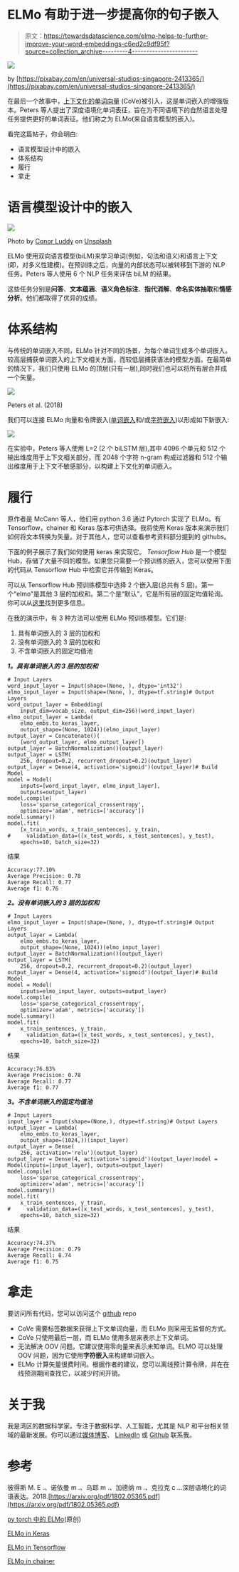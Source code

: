 # ELMo 有助于进一步提高你的句子嵌入

> 原文：<https://towardsdatascience.com/elmo-helps-to-further-improve-your-word-embeddings-c6ed2c9df95f?source=collection_archive---------4----------------------->

![](img/a3183e29a11822110d580456a0fee8af.png)

by [https://pixabay.com/en/universal-studios-singapore-2413365/](https://pixabay.com/en/universal-studios-singapore-2413365/)

在最后一个故事中，[上下文化的单词向量](/replacing-your-word-embeddings-by-contextualized-word-vectors-9508877ad65d) (CoVe)被引入，这是单词嵌入的增强版本。Peters 等人提出了深度语境化单词表征，旨在为不同语境下的自然语言处理任务提供更好的单词表征。他们称之为 ELMo(来自语言模型的嵌入)。

看完这篇帖子，你会明白:

*   语言模型设计中的嵌入
*   体系结构
*   履行
*   拿走

# 语言模型设计中的嵌入

![](img/4ceff6a8643199ab7bbbe3d75f26e6a5.png)

Photo by [Conor Luddy](https://unsplash.com/@madebyluddy?utm_source=medium&utm_medium=referral) on [Unsplash](https://unsplash.com?utm_source=medium&utm_medium=referral)

ELMo 使用双向语言模型(biLM)来学习单词(例如，句法和语义)和语言上下文(即，对多义性建模)。在预训练之后，向量的内部状态可以被转移到下游的 NLP 任务。Peters 等人使用 6 个 NLP 任务来评估 biLM 的结果。

这些任务分别是**问答**、**文本蕴涵**、**语义角色标注**、**指代消解**、**命名实体抽取**和**情感分析**。他们都取得了优异的成绩。

# 体系结构

与传统的单词嵌入不同，ELMo 针对不同的场景，为每个单词生成多个单词嵌入。较高层捕获单词嵌入的上下文相关方面，而较低层捕获语法的模型方面。在最简单的情况下，我们只使用 ELMo 的顶层(只有一层),同时我们也可以将所有层合并成一个矢量。

![](img/6c29eb6145c0cc41c10734ed833505fe.png)

Peters et al. (2018)

我们可以连接 ELMo 向量和令牌嵌入([单词嵌入](/3-silver-bullets-of-word-embedding-in-nlp-10fa8f50cc5a)和/或[字符嵌入](/besides-word-embedding-why-you-need-to-know-character-embedding-6096a34a3b10))以形成如下新嵌入:

![](img/39869ceaaca16da9b4624b979b7f68c9.png)

在实验中，Peters 等人使用 L=2 (2 个 biLSTM 层),其中 4096 个单元和 512 个输出维度用于上下文相关部分，而 2048 个字符 n-gram 构成过滤器和 512 个输出维度用于上下文不敏感部分，以构建上下文化的单词嵌入。

# 履行

原作者是 McCann 等人，他们用 python 3.6 通过 Pytorch 实现了 ELMo。有 Tensorflow，chainer 和 Keras 版本可供选择。我将使用 Keras 版本来演示我们如何将文本转换为矢量。对于其他人，您可以查看参考资料部分提到的 githubs。

下面的例子展示了我们如何使用 keras 来实现它。 *Tensorflow Hub* 是一个模型 Hub，存储了大量不同的模型。如果您只需要一个预训练的嵌入，您可以使用下面的代码从 Tensorflow Hub 中检索它并传输到 Keras。

可以从 Tensorflow Hub 预训练模型中选择 2 个嵌入层(总共有 5 层)。第一个“elmo”是其他 3 层的加权和。第二个是“默认”，它是所有层的固定均值轮询。你可以从[这里](https://alpha.tfhub.dev/google/elmo/2)找到更多信息。

在我的演示中，有 3 种方法可以使用 ELMo 预训练模型。它们是:

1.  具有单词嵌入的 3 层的加权和
2.  没有单词嵌入的 3 层的加权和
3.  不含单词嵌入的固定均值池

***1。具有单词嵌入的 3 层的加权和***

```
# Input Layers
word_input_layer = Input(shape=(None, ), dtype='int32')
elmo_input_layer = Input(shape=(None, ), dtype=tf.string)# Output Layers
word_output_layer = Embedding(
    input_dim=vocab_size, output_dim=256)(word_input_layer)
elmo_output_layer = Lambda(
    elmo_embs.to_keras_layer, 
    output_shape=(None, 1024))(elmo_input_layer)
output_layer = Concatenate()(
    [word_output_layer, elmo_output_layer])
output_layer = BatchNormalization()(output_layer)
output_layer = LSTM(
    256, dropout=0.2, recurrent_dropout=0.2)(output_layer)
output_layer = Dense(4, activation='sigmoid')(output_layer)# Build Model
model = Model(
    inputs=[word_input_layer, elmo_input_layer], 
    outputs=output_layer)
model.compile(
    loss='sparse_categorical_crossentropy', 
    optimizer='adam', metrics=['accuracy'])
model.summary()
model.fit(
    [x_train_words, x_train_sentences], y_train,
#     validation_data=([x_test_words, x_test_sentences], y_test), 
    epochs=10, batch_size=32)
```

结果

```
Accuracy:77.10%
Average Precision: 0.78
Average Recall: 0.77
Average f1: 0.76
```

***2。没有单词嵌入的 3 层的加权和***

```
# Input Layers
elmo_input_layer = Input(shape=(None, ), dtype=tf.string)# Output Layers
output_layer = Lambda(
    elmo_embs.to_keras_layer, 
    output_shape=(None, 1024))(elmo_input_layer)
output_layer = BatchNormalization()(output_layer)
output_layer = LSTM(
    256, dropout=0.2, recurrent_dropout=0.2)(output_layer)
output_layer = Dense(4, activation='sigmoid')(output_layer)# Build Model
model = Model(
    inputs=elmo_input_layer, outputs=output_layer)
model.compile(
    loss='sparse_categorical_crossentropy', 
    optimizer='adam', metrics=['accuracy'])
model.summary()
model.fit(
    x_train_sentences, y_train,
#     validation_data=([x_test_words, x_test_sentences], y_test), 
    epochs=10, batch_size=32)
```

结果

```
Accuracy:76.83%
Average Precision: 0.78
Average Recall: 0.77
Average f1: 0.77
```

***3。不含单词嵌入的固定均值池***

```
# Input Layers
input_layer = Input(shape=(None,), dtype=tf.string)# Output Layers
output_layer = Lambda(
    elmo_embs.to_keras_layer, 
    output_shape=(1024,))(input_layer)
output_layer = Dense(
    256, activation='relu')(output_layer)
output_layer = Dense(4, activation='sigmoid')(output_layer)model = Model(inputs=[input_layer], outputs=output_layer)
model.compile(
    loss='sparse_categorical_crossentropy', 
    optimizer='adam', metrics=['accuracy'])
model.summary()
model.fit(
    x_train_sentences, y_train,
#     validation_data=([x_test_words, x_test_sentences], y_test), 
    epochs=10, batch_size=32)
```

结果

```
Accuracy:74.37%
Average Precision: 0.79
Average Recall: 0.74
Average f1: 0.75
```

# 拿走

要访问所有代码，您可以访问这个 [github](https://github.com/makcedward/nlp/blob/master/sample/nlp-embeddings-sentence-elmo.ipynb) repo

*   CoVe 需要标签数据来获得上下文单词向量，而 ELMo 则采用无监督的方式。
*   CoVe 只使用最后一层，而 ELMo 使用多层来表示上下文单词。
*   无法解决 OOV 问题。它建议使用零向量来表示未知单词。ELMO 可以处理 OOV 问题，因为它使用**字符嵌入**来构建单词嵌入。
*   ELMo 计算矢量很费时间。根据作者的建议，您可以离线预计算令牌，并在在线预测期间查找它，以减少时间开销。

# 关于我

我是湾区的数据科学家。专注于数据科学、人工智能，尤其是 NLP 和平台相关领域的最新发展。你可以通过[媒体博客](http://medium.com/@makcedward/)、 [LinkedIn](https://www.linkedin.com/in/edwardma1026) 或 [Github](https://github.com/makcedward) 联系我。

# 参考

彼得斯 M. E .、诺依曼 m .、乌耶 m .、加德纳 m .、克拉克 c ...深层语境化的词语表达。2018.[https://arxiv.org/pdf/1802.05365.pdf](https://arxiv.org/pdf/1802.05365.pdf)

[py torch 中的 ELMo](https://github.com/allenai/allennlp/)(原创)

[ELMo in Keras](https://github.com/strongio/keras-elmo/blob/master/Elmo%20Keras.ipynb)

[ELMo in Tensorflow](https://github.com/allenai/bilm-tf)

[ELMo in chainer](https://github.com/chainer/models/tree/master/elmo-chainer)